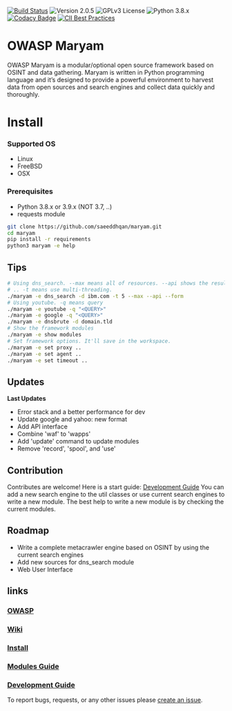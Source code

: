 [![Build Status](https://travis-ci.com/saeeddhqan/maryam.svg?branch=master)](https://travis-ci.com/saeeddhqan/maryam)
![Version 2.0.5](https://img.shields.io/badge/Version-2.0.5-green.svg)
![GPLv3 License](https://img.shields.io/badge/License-GPLv3-green.svg)
![Python 3.8.x](https://img.shields.io/badge/Python-3.8.x-green.svg)
[![Codacy Badge](https://api.codacy.com/project/badge/Grade/40d81c48b3444ee78ffc6c5c8639134c)](https://www.codacy.com/manual/saeeddhqan/Maryam?utm_source=github.com&amp;utm_medium=referral&amp;utm_content=saeeddhqan/Maryam&amp;utm_campaign=Badge_Grade)
[![CII Best Practices](https://bestpractices.coreinfrastructure.org/projects/4577/badge)](https://bestpractices.coreinfrastructure.org/projects/4577)

# OWASP Maryam

OWASP Maryam is a modular/optional open source framework based on OSINT and data gathering. Maryam is written in Python programming language and it’s designed
to provide a powerful environment to harvest data from open sources and search engines and collect data quickly and thoroughly.

# Install

### Supported OS
 - Linux
 - FreeBSD
 - OSX

### Prerequisites
 - Python 3.8.x or 3.9.x (NOT 3.7, ..)
 - requests module

```bash
git clone https://github.com/saeeddhqan/maryam.git
cd maryam
pip install -r requirements
python3 maryam -e help
```

## Tips

```bash
# Using dns_search. --max means all of resources. --api shows the results as json.
# .. -t means use multi-threading.
./maryam -e dns_search -d ibm.com -t 5 --max --api --form 
# Using youtube. -q means query
./maryam -e youtube -q "<QUERY>"
./maryam -e google -q "<QUERY>"
./maryam -e dnsbrute -d domain.tld
# Show the framework modules
./maryam -e show modules
# Set framework options. It'll save in the workspace.
./maryam -e set proxy ..
./maryam -e set agent ..
./maryam -e set timeout ..
```

## Updates
**Last Updates**

 - Error stack and a better performance for dev
 - Update google and yahoo: new format
 - Add API interface
 - Combine 'waf' to 'wapps'
 - Add 'update' command to update modules
 - Remove 'record', 'spool', and 'use'



## Contribution

Contributes are welcome! Here is a start guide: [Development Guide](https://github.com/saeeddhqan/maryam/wiki/Development-Guide)
You can add a new search engine to the util classes or use current search engines to write a new module.
The best help to write a new module is by checking the current modules.

## Roadmap

 - Write a complete metacrawler engine based on OSINT by using the current search engines
 - Add new sources for dns_search module
 - Web User Interface

## links
### [OWASP](https://owasp.org/www-project-maryam/)
### [Wiki](https://github.com/saeeddhqan/maryam/wiki)
### [Install](https://github.com/saeeddhqan/maryam/wiki#install)
### [Modules Guide](https://github.com/saeeddhqan/maryam/wiki/modules)
### [Development Guide](https://github.com/saeeddhqan/maryam/wiki/Development-Guide)

To report bugs, requests, or any other issues please [create an issue](https://github.com/saeeddhqan/maryam/issues).
